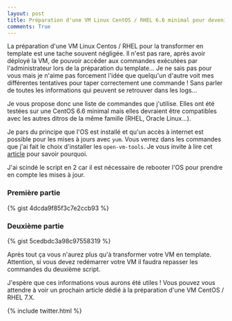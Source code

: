 ```yaml
---
layout: post
title: Préparation d'une VM Linux CentOS / RHEL 6.6 minimal pour devenir un template
comments: True
---
```


La préparation d'une VM Linux Centos / RHEL pour la transformer en template est une tache souvent négligée. ll n'est pas rare, après avoir déployé la VM, de pouvoir accéder aux commandes exécutées  par l'administrateur lors de la préparation du template... Je ne sais pas pour vous mais je n'aime pas forcement l'idée que quelqu'un d'autre voit mes différentes tentatives pour taper correctement une commande ! Sans parler de toutes les informations qui peuvent se retrouver dans les logs...

Je vous propose donc une liste de commandes que j'utilise. Elles ont été testées sur une CentOS 6.6 minimal mais elles devraient être compatibles avec les autres ditros de la même famille (RHEL, Oracle Linux...).

Je pars du principe que l'OS est installé et qu'un accès à internet est possible pour les mises à jours avec `yum`. Vous verrez dans les commandes que j'ai fait le choix d'installer les `open-vm-tools`. Je vous invite à lire cet [article](http://blog.okcomputer.io/2015/07/23/CentOS-RHEL-6-VMware-Tools-Installation/) pour savoir pourquoi.

J'ai scindé le script en 2 car il est nécessaire de rebooter l'OS pour prendre en compte les mises à jour.

### Première partie

{% gist 4dcda9f85f3c7e2ccb93 %}

### Deuxième partie

{% gist 5cedbdc3a98c97558319 %}

Après tout ça vous n'aurez plus qu'à transformer votre VM en template. Attention, si vous devez redémarrer votre VM il faudra repasser les commandes du deuxième script.

J'espère que ces informations vous aurons été utiles ! Vous pouvez vous attendre à voir un prochain article dédié à la préparation d'une VM CentOS / RHEL 7.X.

{% include twitter.html %}
